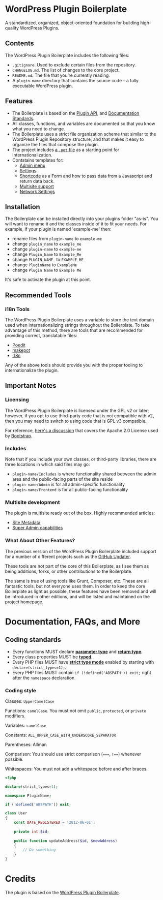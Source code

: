 # WordPress Plugin Boilerplate

A standardized, organized, object-oriented foundation for building high-quality WordPress Plugins.

## Contents

The WordPress Plugin Boilerplate includes the following files:

* `.gitignore`. Used to exclude certain files from the repository.
* `CHANGELOG.md`. The list of changes to the core project.
* `README.md`. The file that you’re currently reading.
* A `plugin-name` directory that contains the source code - a fully executable WordPress plugin.

## Features

* The Boilerplate is based on the [Plugin API](http://codex.wordpress.org/Plugin_API), and [Documentation Standards](https://make.wordpress.org/core/handbook/best-practices/inline-documentation-standards/php/).
* All classes, functions, and variables are documented so that you know what you need to change.
* The Boilerplate uses a strict file organization scheme that similar to the WordPress Plugin Repository structure, and that makes it easy to organize the files that compose the plugin.
* The project includes [a `.pot` file](https://github.com/fxbenard/Blank-WordPress-Pot) as a starting point for internationalization.
* Contatains templates for:
  * [Admin menu](https://codex.wordpress.org/Adding_Administration_Menus)
  * [Settings](https://codex.wordpress.org/Settings_API)
  * [Shortcode](https://codex.wordpress.org/Shortcode_API) as a Form and how to pass data from a Javascript and return data back.
  * [Multisite support](https://wordpress.org/support/article/create-a-network/)
  * [Network Settings](https://codex.wordpress.org/Plugin_API/Action_Reference/network_admin_menu)

## Installation

The Boilerplate can be installed directly into your plugins folder "as-is". You will want to rename it and the classes inside of it to fit your needs. For example, if your plugin is named 'example-me' then:

* rename files from `plugin-name` to `example-me`
* change `plugin_name` to `example_me`
* change `plugin-name` to `example-me`
* change `Plugin_Name` to `Example_Me`
* change `PLUGIN_NAME_` to `EXAMPLE_ME_`
* change `PluginName` to `ExampleMe`
* change `Plugin Name` to `Example Me`

It's safe to activate the plugin at this point.

## Recommended Tools

### i18n Tools

The WordPress Plugin Boilerplate uses a variable to store the text domain used when internationalizing strings throughout the Boilerplate. To take advantage of this method, there are tools that are recommended for providing correct, translatable files:

* [Poedit](http://www.poedit.net/)
* [makepot](http://i18n.svn.wordpress.org/tools/trunk/)
* [i18n](https://github.com/grappler/i18n)

Any of the above tools should provide you with the proper tooling to internationalize the plugin.

## Important Notes

### Licensing

The WordPress Plugin Boilerplate is licensed under the GPL v2 or later; however, if you opt to use third-party code that is not compatible with v2, then you may need to switch to using code that is GPL v3 compatible.

For reference, [here's a discussion](http://make.wordpress.org/themes/2013/03/04/licensing-note-apache-and-gpl/) that covers the Apache 2.0 License used by [Bootstrap](http://twitter.github.io/bootstrap/).

### Includes

Note that if you include your own classes, or third-party libraries, there are three locations in which said files may go:

* `plugin-name/Includes` is where functionality shared between the admin area and the public-facing parts of the site reside
* `plugin-name/Admin` is for all admin-specific functionality
* `plugin-name/Frontend` is for all public-facing functionality

### Multisite development

The plugin is multisite ready out of the box.
Highly recommended articles:
* [Site Metadata](https://make.wordpress.org/core/2019/01/28/multisite-support-for-site-metadata-in-5-1/)
* [Super Admin capabilities](https://wordpress.org/support/article/roles-and-capabilities/#super-admin)

### What About Other Features?

The previous version of the WordPress Plugin Boilerplate included support for a number of different projects such as the [GitHub Updater](https://github.com/afragen/github-updater).

These tools are not part of the core of this Boilerplate, as I see them as being additions, forks, or other contributions to the Boilerplate.

The same is true of using tools like Grunt, Composer, etc. These are all fantastic tools, but not everyone uses them. In order to  keep the core Boilerplate as light as possible, these features have been removed and will be introduced in other editions, and will be listed and maintained on the project homepage.

# Documentation, FAQs, and More

## Coding standards

- Every functions MUST declare [**parameter type**](https://www.php.net/manual/en/functions.arguments.php#functions.arguments.type-declaration) and [**return type**](https://www.php.net/manual/en/functions.returning-values.php#functions.returning-values.type-declaration).
- Every class properties MUST be [**typed**](https://www.php.net/manual/en/migration74.new-features.php#migration74.new-features.core.typed-properties).
- Every PHP files MUST have [**strict type mode**](https://www.php.net/manual/en/functions.arguments.php#functions.arguments.type-declaration.strict) enabled by starting with `declare(strict_types=1);`.
- Every PHP files MUST contain `if (!defined('ABSPATH')) exit;` right after the `namespace` declaration.

### Coding style

Classes: `UpperCamelCase`

Functions: `camelCase`. You must not omit `public`, `protected`, or `private` modifiers.

Variables: `camelCase`

Constants: `ALL_UPPER_CASE_WITH_UNDERSCORE_SEPARATOR`

Parentheses: Allman

Comparison: You should use strict comparison (`===`, `!==`) whenever possible.

Whitespaces: You must not add a whitespace before and after braces.

```php
<?php

declare(strict_types=1);

namespace PluginName;

if (!defined('ABSPATH')) exit;

class User
{
    const DATE_REGISTERED = '2012-06-01';
    
    private int $id;
    
    public function updateAddress($id, $newAddress)
    {
        // Do something
    }
}
```

# Credits

The plugin is based on the [WordPress Plugin Boilerplate](DevinVinson/WordPress-Plugin-Boilerplate).
